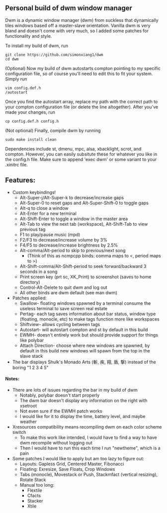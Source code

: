 ## Personal build of dwm window manager

Dwm is a dynamic window manager (dwm) from suckless that dynamically tiles windows based off a master-slave orientation. Vanilla dwm is very bland and doesn't come with very much, so I added some patches for functionality and style.

To install my build of dwm, run
```
git clone https://github.com/simonxiang1/dwm
cd dwm
```
(Optional) Now my build of dwm autostarts compton pointing to my specific configuration file, so of course you'll need to edit this to fit your system. Simply run
```
vim config.def.h
/autostart
```
Once you find the autostart array, replace my path with the correct path to your compton configuration file (or delete the line altogether). After you've made your changes, run
```
cp config.def.h config.h
```
(Not optional) Finally, compile dwm by running
```
sudo make install clean
```
Dependencies include st, dmenu, mpc, alsa, xbacklight, scrot, and compton. However, you can easily subsitute these for whatever you like in the config.h file. Make sure to append 'exec dwm' or some variant to your .xinitrc file.

## Features:

- Custom keybindings!
  - Alt-Super-j/Alt-Super-k to decrease/increase gaps
  - Alt-Super-0 to reset gaps and Alt-Super-Shift-0 to toggle gaps
  - Alt-q to close a window
  - Alt-Enter for a new terminal
  - Alt-Shift-Enter to toggle a window in the master area
  - Alt-Tab to view the next tab (workspace), Alt-Shift-Tab to view previous tag
  - F1 to play/pause music (mpd)
  - F2/F3 to decrease/increase volume by 3%
  - F4/F5 to decrease/increase brightness by 2.5%
  - Alt-comma/Alt-period to skip to previous/next song
    - (Think of this as ncmpcpp binds: comma maps to <, period maps to >)
  - Alt-Shift-comma/Alt-Shift-period to seek forward/backward 3 seconds in a song  
  - Print screen key (prt sc, XK_Print) to screenshot (saves to home directory)
  - Control-Alt-Delete to quit dwm and log out
  - All other binds are dwm default (see man dwm)
- Patches applied:
  - Swallow- floating windows spawned by a terminal consume the useless terminal to save screen real estate
  - Pertag- each tag saves information about bar status, window type (floating, monocle, etc) to make tags function more like workspaces
  - Shiftview- allows cycling between tags
  - Autostart- will autostart compton and st by default in this build
  - EWMH- doesn't entirely work but should provide support for things like polybar
  - Attach Direction- choose where new windows are spawned, by default in this build new windows will spawn from the top in the slave stack
- The bar displays Shulk's Monado Arts (斬, 疾, 翔, 盾, 撃) instead of the boring "1 2 3 4 5"

#### Notes:
- There are lots of issues regarding the bar in my build of dwm	
  - Notably, polybar doesn't start properly
  - The dwm bar doesn't display any information on the right with xsetroot
  - Not even sure if the EWMH patch works
  - I would like for it to display the time, battery level, and maybe weather
- Xresources compatibility means recompiling dwm on each color scheme switch
  - To make this work like intended, I would have to find a way to have dwm recompile without logging out
  - Then I would have to run this each time I run "newtheme", which is a pain
- Some patches I would like to apply but am too lazy to figure out:
  - Layouts: Gapless Grid, Centered Master, Fibonacci 
  - Floating: Exresize, Save Floats, Crop Windows
  - Tabs (monocle), Movestack or Push, Stackmfact (vertical resizing), Rotate Stack
  - Manual too long:
    - Flextile
    - Cfacts
    - Stacker
    - Xtile

